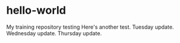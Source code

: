 # hello-world
My training repository
testing
Here's another test.
Tuesday update.
Wednesday update.
Thursday update.
